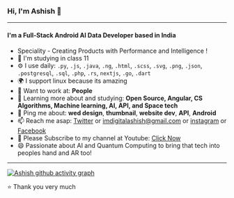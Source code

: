 ### Hi, I'm Ashish 👋
---

#### I'm a Full-Stack Android AI Data Developer based in India
- Speciality - Creating Products with Performance and Intelligence !
- 🏢 I'm  studying in class 11
- ⚙️ I use daily: `.py`, `.js`, `.java`, `.ng`, `.html`, `.scss`, `.svg`, `.png`, `.json`, `.postgresql`, `.sql`, `.php`,  `.rs`, `nextjs`, `.go`, `.dart`
- 🌍 I support linux because its amazing
- 💅 Want to work at: **People**
- 🌱 Learning more about and studying: **Open Source, Angular, CS Algorithms, Machine learning, AI, API, and Space tech**
- 💬 Ping me about: **wed design**, **thumbnail**, **website dev**, **API**, **Android**
- 📫 Reach me asap: <a href="https://twitter.com/imdigitalashish/">Twitter</a> or imdigitalashish@gmail.com or <a href="https://instagram.com/imdigitalashish/">instagram</a> or <a href="https://facebook.com/imdigitalashish/">Facebook</a> 
- 💜 Please Subscribe to my channel at Youtube: <a href="https://www.youtube.com/channel/UCRFntf3WYwAwcOFPN_SMuew"> Click Now </a> 
- 😄 Passionate about AI and Quantum Computing to bring that tech into peoples hand and AR too!



---



[![Ashish github activity graph](https://github-readme-activity-graph.cyclic.app/graph?username=imdigitalashish&bg_color=000000&color=ffffff&line=0164e4&point=2500db&area=true&hide_border=true)](https://github.com/ashutosh00710/github-readme-activity-graph)

⭐️ Thank you very much
